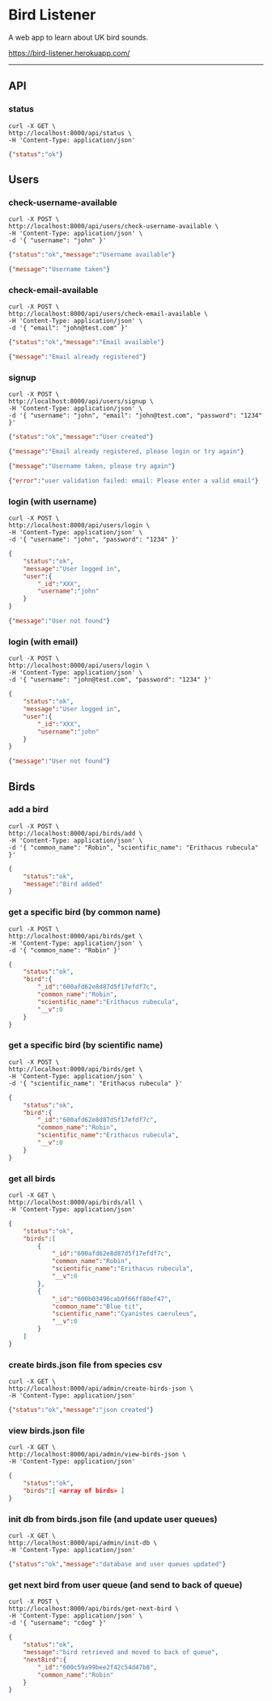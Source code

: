 
# Bird Listener

A web app to learn about UK bird sounds.

https://bird-listener.herokuapp.com/

__________________

## API

### status
    curl -X GET \
    http://localhost:8000/api/status \
    -H 'Content-Type: application/json'
```json
{"status":"ok"}
```

## Users
### check-username-available
    curl -X POST \
    http://localhost:8000/api/users/check-username-available \
    -H 'Content-Type: application/json' \
    -d '{ "username": "john" }'

```json
{"status":"ok","message":"Username available"}
```
```json
{"message":"Username taken"}
```
### check-email-available
    curl -X POST \
    http://localhost:8000/api/users/check-email-available \
    -H 'Content-Type: application/json' \
    -d '{ "email": "john@test.com" }'

```json
{"status":"ok","message":"Email available"}
```
```json
{"message":"Email already registered"}
```

### signup
    curl -X POST \
    http://localhost:8000/api/users/signup \
    -H 'Content-Type: application/json' \
    -d '{ "username": "john", "email": "john@test.com", "password": "1234" }'

```json
{"status":"ok","message":"User created"}
```
```json
{"message":"Email already registered, please login or try again"}
```
```json
{"message":"Username taken, please try again"}
```
```json
{"error":"user validation failed: email: Please enter a valid email"}
```

### login (with username)
    curl -X POST \
    http://localhost:8000/api/users/login \
    -H 'Content-Type: application/json' \
    -d '{ "username": "john", "password": "1234" }'

```json
{
    "status":"ok",
    "message":"User logged in",
    "user":{
        "_id":"XXX",
        "username":"john"
    }
}
```
```json
{"message":"User not found"}
```

### login (with email)
    curl -X POST \
    http://localhost:8000/api/users/login \
    -H 'Content-Type: application/json' \
    -d '{ "username": "john@test.com", "password": "1234" }'

```json
{
    "status":"ok",
    "message":"User logged in",
    "user":{
        "_id":"XXX",
        "username":"john"
    }
}
```
```json
{"message":"User not found"}
```


## Birds

### add a bird
    curl -X POST \
    http://localhost:8000/api/birds/add \
    -H 'Content-Type: application/json' \
    -d '{ "common_name": "Robin", "scientific_name": "Erithacus rubecula" }'

```json
{
    "status":"ok",
    "message":"Bird added"
}
```
### get a specific bird (by common name)
    curl -X POST \
    http://localhost:8000/api/birds/get \
    -H 'Content-Type: application/json' \
    -d '{ "common_name": "Robin" }'

```json
{
    "status":"ok",
    "bird":{
        "_id":"600afd62e8d87d5f17efdf7c",
        "common_name":"Robin",
        "scientific_name":"Erithacus rubecula",
        "__v":0
    }
}
```

### get a specific bird (by scientific name)
    curl -X POST \
    http://localhost:8000/api/birds/get \
    -H 'Content-Type: application/json' \
    -d '{ "scientific_name": "Erithacus rubecula" }'

```json
{
    "status":"ok",
    "bird":{
        "_id":"600afd62e8d87d5f17efdf7c",
        "common_name":"Robin",
        "scientific_name":"Erithacus rubecula",
        "__v":0
    }
}
```


### get all birds
    curl -X GET \
    http://localhost:8000/api/birds/all \
    -H 'Content-Type: application/json'

```json
{   
    "status":"ok",
    "birds":[
        {
            "_id":"600afd62e8d87d5f17efdf7c",
            "common_name":"Robin",
            "scientific_name":"Erithacus rubecula",
            "__v":0
        },
        {
            "_id":"600b03496cab9f66ff80ef47",
            "common_name":"Blue tit",
            "scientific_name":"Cyanistes caeruleus",
            "__v":0
        }
    ]
}
```


### create birds.json file from species csv
    curl -X GET \
    http://localhost:8000/api/admin/create-birds-json \
    -H 'Content-Type: application/json'

```json
{"status":"ok","message":"json created"}
```

### view birds.json file
    curl -X GET \
    http://localhost:8000/api/admin/view-birds-json \
    -H 'Content-Type: application/json'

```json
{
    "status":"ok",
    "birds":[ <array of birds> ]
}
```

### init db from birds.json file (and update user queues)
    curl -X GET \
    http://localhost:8000/api/admin/init-db \
    -H 'Content-Type: application/json'

```json
{"status":"ok","message":"database and user queues updated"}
```

### get next bird from user queue (and send to back of queue)
    curl -X POST \
    http://localhost:8000/api/birds/get-next-bird \
    -H 'Content-Type: application/json' \
    -d '{ "username": "cdog" }'


```json
{
    "status":"ok",
    "message":"bird retrieved and moved to back of queue",
    "nextBird":{
        "_id":"600c59a99bee2f42c54d47b8",
        "common_name":"Robin"
    }
}
```
